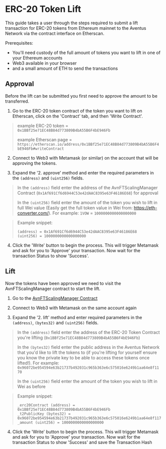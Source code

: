 # ERC-20 Token Lift

This guide takes a user through the steps required to submit a lift transaction for ERC-20 tokens from Ethereum mainnet to the Aventus Network via the contract interface on Etherscan.

Prerequisites:
- You'll need custody of the full amount of tokens you want to lift in one of your Ethereum accounts
- Web3 available in your browser
- and a small amount of ETH to send the transactions

## Approval

Before the lift can be submitted you first need to approve the amount to be transferred.

1. Go to the ERC-20 token contract of the token you want to lift on Etherscan, click on the 'Contract' tab, and then 'Write Contract'.

> example ERC-20 token = `0x1BBf25e71EC48B84d773809B4bA55B6F4bE946Fb`
>
> example Etherscan page = `https://etherscan.io/address/0x1BBf25e71EC48B84d773809B4bA55B6F4bE946Fb#writeContract`

2. Connect to Web3 with Metamask (or similar) on the account that will be approving the tokens.

3. Expand the '2. approve' method and enter the required parameters in the `(address)` and `(uint256)` fields.

> In the `(address)` field enter the address of the AvnFTScalingManager Contract (`0x1Af691Cf6d6944C53e42dAAC8395e63F46186E68`) for approval
>
> In the `(uint256)` field enter the amount of the token you wish to lift in full Wei value (Easily get the full token value in Wei from: https://eth-converter.com/). For example: `1VOW` = `1000000000000000000`

> Example snippet:
> ```
> (address) = 0x1Af691Cf6d6944C53e42dAAC8395e63F46186E68
> (uint256) = 1000000000000000000
> ```

4. Click the 'Write' button to begin the process. This will trigger Metamask and ask for you to 'Approve' your transaction. Now wait for the transaction Status to show 'Success'.

## Lift

Now the tokens have been approved we need to visit the AvnFTScalingManager contract to start the lift.

1. Go to the [AvnFTScalingManager Contract](https://etherscan.io/address/0x1Af691Cf6d6944C53e42dAAC8395e63F46186E68#writeContract)

2. Connect to Web3 with Metamask on the same account again

3. Expand the '2. lift' method and enter required parameters in the `(address)`, `(bytes32)` and `(uint256)` fields.

> In the `(address)` field enter the address of the ERC-20 Token Contract you're lifting (`0x1BBf25e71EC48B84d773809B4bA55B6F4bE946Fb`)
>
> In the `(bytes32)` field enter the public address in the Aventus Network that you'd like to lift the tokens to (if you're lifting for yourself ensure you know the private key to be able to access these tokens once lifted!). For example: `0x96072be954594e63b21737b492031c965b363e6c575016e6249b1aa64e8f1170`
>
> In the `(uint256)` field enter the amount of the token you wish to lift in Wei as before

> Example snippet:
> ```
> _erc20Contract (address) = 0x1BBf25e71EC48B84d773809B4bA55B6F4bE946Fb
> _t2PublicKey (bytes32) = 0x96072be954594e63b21737b492031c965b363e6c575016e6249b1aa64e8f1170
> _amount (uint256) = 1000000000000000000
> ```

4. Click the 'Write' button to begin the process. This will trigger Metamask and ask for you to 'Approve' your transaction. Now wait for the transaction Status to show 'Success' and save the Transaction Hash
